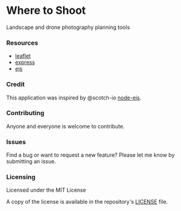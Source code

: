# Where to Shoot

Landscape and drone photography planning tools

### Resources
- [leaflet](http://leafletjs.com/)
- [express](http://expressjs.com/)
- [ejs](http://ejs.co/)

### Credit
This application was inspired by @scotch-io [node-ejs](https://github.com/scotch-io/node-ejs/).

### Contributing
Anyone and everyone is welcome to contribute.

### Issues
Find a bug or want to request a new feature? Please let me know by submitting an issue.


### Licensing
Licensed under the MIT License

A copy of the license is available in the repository's [LICENSE](LICENSE) file.
